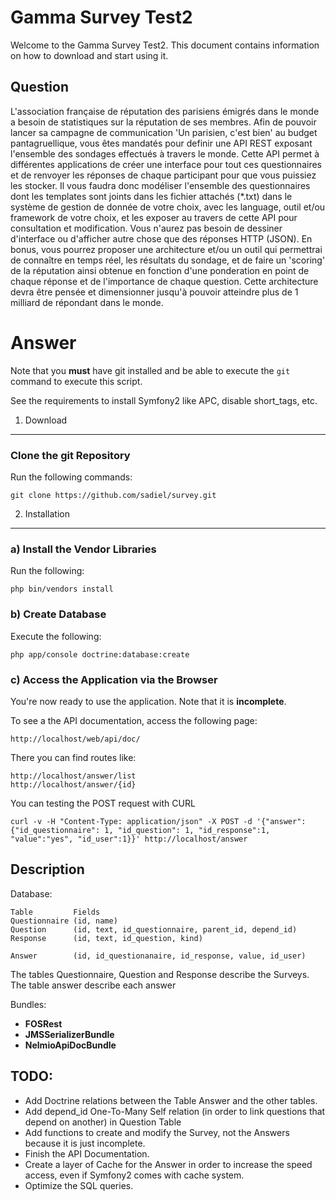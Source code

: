 Gamma Survey Test2
========================

Welcome to the Gamma Survey Test2. This document contains information on how to download and start using it.

Question 
--------

L'association française de réputation des parisiens émigrés dans le monde a besoin de statistiques sur la réputation de ses membres.
Afin de pouvoir lancer sa campagne de communication 'Un parisien, c'est bien' au budget pantagruellique, vous êtes mandatés pour definir une API REST exposant l'ensemble des sondages effectués à travers le monde. Cette API permet à différentes applications de créer une interface pour tout ces questionnaires et de renvoyer les réponses de chaque participant pour que vous puissiez les stocker.
Il vous faudra donc modéliser l'ensemble des questionnaires dont les templates sont joints dans les fichier attachés (*.txt) dans le système de gestion de donnée de votre choix, avec les language, outil et/ou framework de votre choix, et les exposer au travers de cette API pour consultation et modification. Vous n'aurez pas besoin de dessiner d'interface ou d'afficher autre chose que des réponses HTTP (JSON).
En bonus, vous pourrez proposer une architecture et/ou un outil qui permettrai de connaître en temps réel, les résultats du sondage, et de faire un 'scoring' de la réputation ainsi obtenue en fonction d'une ponderation en point de chaque réponse et de l'importance de chaque question. Cette architecture devra être pensée et dimensionner jusqu'à pouvoir atteindre plus de 1 milliard de répondant dans le monde.

Answer
======

Note that you **must** have git installed and be able to execute the `git` command to execute this script.

See the requirements to install Symfony2 like APC, disable short_tags, etc.


1) Download
--------------------------------

### Clone the git Repository

Run the following commands:

    git clone https://github.com/sadiel/survey.git

2) Installation
---------------

### a) Install the Vendor Libraries

Run the following:

    php bin/vendors install
    
### b) Create Database

Execute the following:

    php app/console doctrine:database:create
    

### c) Access the Application via the Browser

You're now ready to use the application. Note that it is **incomplete**.

To see a the API documentation, access the following page:

    http://localhost/web/api/doc/

There you can find routes like:

    http://localhost/answer/list
    http://localhost/answer/{id}

You can testing the POST request with CURL

    curl -v -H "Content-Type: application/json" -X POST -d '{"answer":{"id_questionnaire": 1, "id_question": 1, "id_response":1, "value":"yes", "id_user":1}}' http://localhost/answer

Description
-----------

Database:

    Table         Fields
    Questionnaire (id, name)
    Question      (id, text, id_questionnaire, parent_id, depend_id)
    Response      (id, text, id_question, kind)
    
    Answer        (id, id_questionanaire, id_response, value, id_user)

The tables Questionnaire, Question and Response describe the Surveys. The table answer describe each answer

Bundles:

* **FOSRest**
* **JMSSerializerBundle** 
* **NelmioApiDocBundle** 


TODO:
-----

* Add Doctrine relations between the Table Answer and the other tables.
* Add depend_id One-To-Many Self relation (in order to link questions that depend on another) in Question Table
* Add functions to create and modify the Survey, not the Answers because it is just incomplete.
* Finish the API Documentation.
* Create a layer of Cache for the Answer in order to increase the speed access, even if Symfony2 comes with cache system.
* Optimize the SQL queries. 


